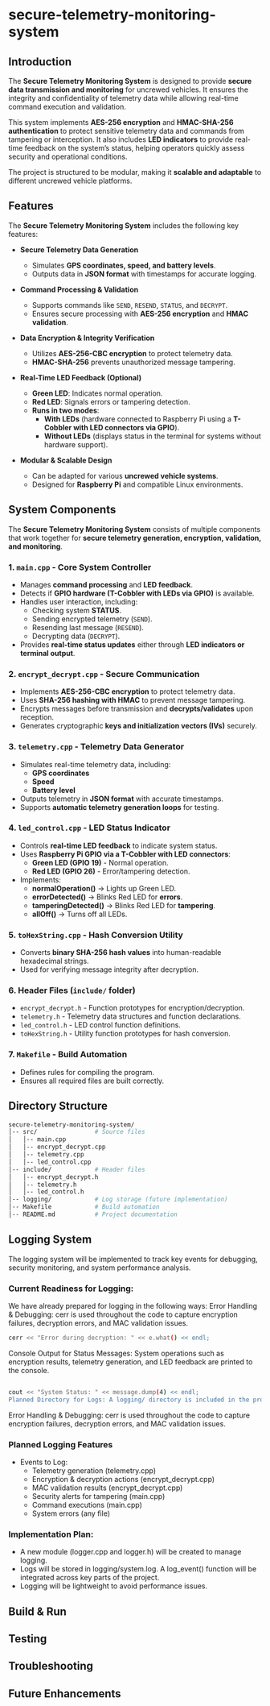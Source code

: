 # secure-telemetry-monitoring-system

## Introduction

The **Secure Telemetry Monitoring System** is designed to provide **secure data transmission and monitoring** for uncrewed vehicles. It ensures the integrity and confidentiality of telemetry data while allowing real-time command execution and validation.

This system implements **AES-256 encryption** and **HMAC-SHA-256 authentication** to protect sensitive telemetry data and commands from tampering or interception. It also includes **LED indicators** to provide real-time feedback on the system’s status, helping operators quickly assess security and operational conditions.

The project is structured to be modular, making it **scalable and adaptable** to different uncrewed vehicle platforms.

## Features

The **Secure Telemetry Monitoring System** includes the following key features:

- **Secure Telemetry Data Generation**  
  - Simulates **GPS coordinates, speed, and battery levels**.  
  - Outputs data in **JSON format** with timestamps for accurate logging.

- **Command Processing & Validation**  
  - Supports commands like `SEND`, `RESEND`, `STATUS`, and `DECRYPT`.  
  - Ensures secure processing with **AES-256 encryption** and **HMAC validation**.  

- **Data Encryption & Integrity Verification**  
  - Utilizes **AES-256-CBC encryption** to protect telemetry data.  
  - **HMAC-SHA-256** prevents unauthorized message tampering.  

- **Real-Time LED Feedback (Optional)**  
  - **Green LED**: Indicates normal operation.  
  - **Red LED**: Signals errors or tampering detection.  
  - **Runs in two modes**:  
    - **With LEDs** (hardware connected to Raspberry Pi using a **T-Cobbler with LED connectors via GPIO**).  
    - **Without LEDs** (displays status in the terminal for systems without hardware support).  

- **Modular & Scalable Design**  
  - Can be adapted for various **uncrewed vehicle systems**.  
  - Designed for **Raspberry Pi** and compatible Linux environments.
 
## System Components

The **Secure Telemetry Monitoring System** consists of multiple components that work together for **secure telemetry generation, encryption, validation, and monitoring**.

### **1. `main.cpp` - Core System Controller**
- Manages **command processing** and **LED feedback**.
- Detects if **GPIO hardware (T-Cobbler with LEDs via GPIO)** is available.
- Handles user interaction, including:
  - Checking system **STATUS**.
  - Sending encrypted telemetry (`SEND`).
  - Resending last message (`RESEND`).
  - Decrypting data (`DECRYPT`).
- Provides **real-time status updates** either through **LED indicators or terminal output**.

### **2. `encrypt_decrypt.cpp` - Secure Communication**
- Implements **AES-256-CBC encryption** to protect telemetry data.
- Uses **SHA-256 hashing with HMAC** to prevent message tampering.
- Encrypts messages before transmission and **decrypts/validates** upon reception.
- Generates cryptographic **keys and initialization vectors (IVs)** securely.

### **3. `telemetry.cpp` - Telemetry Data Generator**
- Simulates real-time telemetry data, including:
  - **GPS coordinates**
  - **Speed**
  - **Battery level**
- Outputs telemetry in **JSON format** with accurate timestamps.
- Supports **automatic telemetry generation loops** for testing.

### **4. `led_control.cpp` - LED Status Indicator**
- Controls **real-time LED feedback** to indicate system status.
- Uses **Raspberry Pi GPIO via a T-Cobbler with LED connectors**:
  - **Green LED (GPIO 19)** - Normal operation.
  - **Red LED (GPIO 26)** - Error/tampering detection.
- Implements:
  - **normalOperation()** → Lights up Green LED.
  - **errorDetected()** → Blinks Red LED for **errors**.
  - **tamperingDetected()** → Blinks Red LED for **tampering**.
  - **allOff()** → Turns off all LEDs.

### **5. `toHexString.cpp` - Hash Conversion Utility**
- Converts **binary SHA-256 hash values** into human-readable hexadecimal strings.
- Used for verifying message integrity after decryption.

### **6. Header Files (`include/` folder)**
- `encrypt_decrypt.h` - Function prototypes for encryption/decryption.
- `telemetry.h` - Telemetry data structures and function declarations.
- `led_control.h` - LED control function definitions.
- `toHexString.h` - Utility function prototypes for hash conversion.

### **7. `Makefile` - Build Automation**
- Defines rules for compiling the program.
- Ensures all required files are built correctly.

## Directory Structure
```bash
secure-telemetry-monitoring-system/
│-- src/                # Source files
│   │-- main.cpp
│   │-- encrypt_decrypt.cpp
│   │-- telemetry.cpp
│   │-- led_control.cpp
│-- include/            # Header files
│   │-- encrypt_decrypt.h
│   │-- telemetry.h
│   │-- led_control.h
│-- logging/            # Log storage (future implementation)
│-- Makefile            # Build automation
│-- README.md           # Project documentation
```

## Logging System
The logging system will be implemented to track key events for debugging, security monitoring, and system performance analysis.
### Current Readiness for Logging:
We have already prepared for logging in the following ways:
Error Handling & Debugging: cerr is used throughout the code to capture encryption failures, decryption errors, and MAC validation issues.
```bash
cerr << "Error during decryption: " << e.what() << endl;

```
Console Output for Status Messages: System operations such as encryption results, telemetry generation, and LED feedback are printed to the console.
```bash

cout << "System Status: " << message.dump(4) << endl;
Planned Directory for Logs: A logging/ directory is included in the project structure for future log storage.
```
Error Handling & Debugging: cerr is used throughout the code to capture encryption failures, decryption errors, and MAC validation issues.

### Planned Logging Features
- Events to Log:
  - Telemetry generation (telemetry.cpp)
  - Encryption & decryption actions (encrypt_decrypt.cpp)
  - MAC validation results (encrypt_decrypt.cpp)
  - Security alerts for tampering (main.cpp)
  - Command executions (main.cpp) 
  - System errors (any file)

### Implementation Plan:
- A new module (logger.cpp and logger.h) will be created to manage logging.
- Logs will be stored in logging/system.log. A log_event() function will be integrated across key parts of the project.
- Logging will be lightweight to avoid performance issues.


## Build & Run 

## Testing 

## Troubleshooting 

## Future Enhancements


